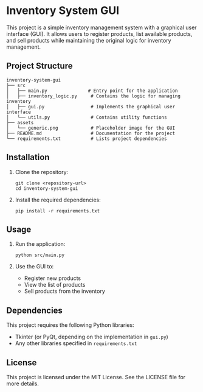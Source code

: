 # Inventory System GUI

This project is a simple inventory management system with a graphical user interface (GUI). It allows users to register products, list available products, and sell products while maintaining the original logic for inventory management.

## Project Structure

```
inventory-system-gui
├── src
│   ├── main.py               # Entry point for the application
│   ├── inventory_logic.py     # Contains the logic for managing inventory
│   ├── gui.py                 # Implements the graphical user interface
│   └── utils.py               # Contains utility functions
├── assets
│   └── generic.png            # Placeholder image for the GUI
├── README.md                  # Documentation for the project
└── requirements.txt           # Lists project dependencies
```

## Installation

1. Clone the repository:
   ```
   git clone <repository-url>
   cd inventory-system-gui
   ```

2. Install the required dependencies:
   ```
   pip install -r requirements.txt
   ```

## Usage

1. Run the application:
   ```
   python src/main.py
   ```

2. Use the GUI to:
   - Register new products
   - View the list of products
   - Sell products from the inventory

## Dependencies

This project requires the following Python libraries:
- Tkinter (or PyQt, depending on the implementation in `gui.py`)
- Any other libraries specified in `requirements.txt`

## License

This project is licensed under the MIT License. See the LICENSE file for more details.